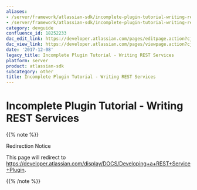 ```yaml
---
aliases:
- /server/framework/atlassian-sdk/incomplete-plugin-tutorial-writing-rest-services-18252233.html
- /server/framework/atlassian-sdk/incomplete-plugin-tutorial-writing-rest-services-18252233.md
category: devguide
confluence_id: 18252233
dac_edit_link: https://developer.atlassian.com/pages/editpage.action?cjm=wozere&pageId=18252233
dac_view_link: https://developer.atlassian.com/pages/viewpage.action?cjm=wozere&pageId=18252233
date: '2017-12-08'
legacy_title: Incomplete Plugin Tutorial - Writing REST Services
platform: server
product: atlassian-sdk
subcategory: other
title: Incomplete Plugin Tutorial - Writing REST Services
---
```

# Incomplete Plugin Tutorial - Writing REST Services

{{% note %}}

Redirection Notice

This page will redirect to <https://developer.atlassian.com/display/DOCS/Developing+a+REST+Service+Plugin>.

{{% /note %}}
